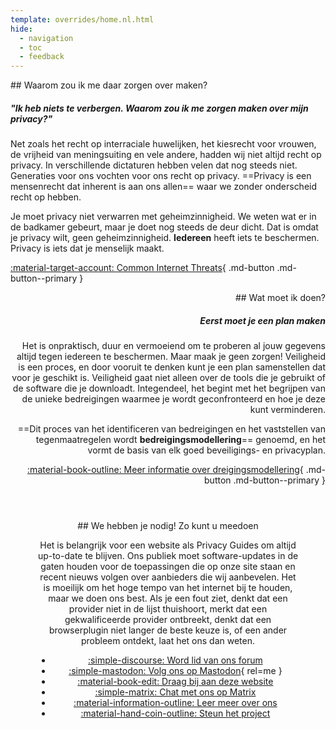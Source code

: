 ```yaml
---
template: overrides/home.nl.html
hide:
  - navigation
  - toc
  - feedback
---
```


<!-- markdownlint-disable-next-line -->
<div style="max-width:50rem;margin:auto;" markdown>
<div style="max-width:38rem;" markdown>
## Waarom zou ik me daar zorgen over maken?

##### "Ik heb niets te verbergen. Waarom zou ik me zorgen maken over mijn privacy?"

Net zoals het recht op interraciale huwelijken, het kiesrecht voor vrouwen, de vrijheid van meningsuiting en vele andere, hadden wij niet altijd recht op privacy. In verschillende dictaturen hebben velen dat nog steeds niet. Generaties voor ons vochten voor ons recht op privacy. ==Privacy is een mensenrecht dat inherent is aan ons allen== waar we zonder onderscheid recht op hebben.

Je moet privacy niet verwarren met geheimzinnigheid. We weten wat er in de badkamer gebeurt, maar je doet nog steeds de deur dicht. Dat is omdat je privacy wilt, geen geheimzinnigheid. **Iedereen** heeft iets te beschermen. Privacy is iets dat je menselijk maakt.

[:material-target-account: Common Internet Threats](basics/common-threats.md){ .md-button .md-button--primary }
</div>

<div style="margin-left:auto;margin-right:0;text-align:right;max-width:38rem;" markdown>
## Wat moet ik doen?

##### Eerst moet je een plan maken

Het is onpraktisch, duur en vermoeiend om te proberen al jouw gegevens altijd tegen iedereen te beschermen. Maar maak je geen zorgen! Veiligheid is een proces, en door vooruit te denken kunt je een plan samenstellen dat voor je geschikt is. Veiligheid gaat niet alleen over de tools die je gebruikt of de software die je downloadt. Integendeel, het begint met het begrijpen van de unieke bedreigingen waarmee je wordt geconfronteerd en hoe je deze kunt verminderen.

==Dit proces van het identificeren van bedreigingen en het vaststellen van tegenmaatregelen wordt **bedreigingsmodellering**== genoemd, en het vormt de basis van elk goed beveiligings- en privacyplan.

[:material-book-outline: Meer informatie over dreigingsmodellering](basics/threat-modeling.md){ .md-button .md-button--primary }
</div>
</div>

<div style="padding:3em;max-width:960px;margin:auto;text-align:center;" markdown>
## We hebben je nodig! Zo kunt u meedoen

Het is belangrijk voor een website als Privacy Guides om altijd up-to-date te blijven. Ons publiek moet software-updates in de gaten houden voor de toepassingen die op onze site staan en recent nieuws volgen over aanbieders die wij aanbevelen. Het is moeilijk om het hoge tempo van het internet bij te houden, maar we doen ons best. Als je een fout ziet, denkt dat een provider niet in de lijst thuishoort, merkt dat een gekwalificeerde provider ontbreekt, denkt dat een browserplugin niet langer de beste keuze is, of een ander probleem ontdekt, laat het ons dan weten.

<div class="grid cards" style="margin:auto;max-width:800px;text-align:center;" markdown>

- [:simple-discourse: Word lid van ons forum](https://discuss.privacyguides.net/)
- [:simple-mastodon: Volg ons op Mastodon](https://mastodon.neat.computer/@privacyguides){ rel=me }
- [:material-book-edit: Draag bij aan deze website](https://github.com/privacyguides/privacyguides.org)
- [:simple-matrix: Chat met ons op Matrix](https://matrix.to/#/#privacyguides:matrix.org)
- [:material-information-outline: Leer meer over ons](about/index.md)
- [:material-hand-coin-outline: Steun het project](about/donate.md)

</div>
</div>
